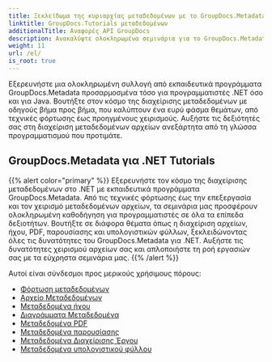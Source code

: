 ```yaml
---
title: Ξεκλείδωμα της κυριαρχίας μεταδεδομένων με το GroupDocs.Metadata
linktitle: GroupDocs.Tutorials μεταδεδομένων
additionalTitle: Αναφορές API GroupDocs
description: Ανακαλύψτε ολοκληρωμένα σεμινάρια για το GroupDocs.Metadata σε όλες τις πλατφόρμες. Κατακτήστε τη διαχείριση μεταδεδομένων σε .NET και Java χωρίς κόπο.
weight: 11
url: /el/
is_root: true
---
```


Εξερευνήστε μια ολοκληρωμένη συλλογή από εκπαιδευτικά προγράμματα GroupDocs.Metadata προσαρμοσμένα τόσο για προγραμματιστές .NET όσο και για Java. Βουτήξτε στον κόσμο της διαχείρισης μεταδεδομένων με οδηγούς βήμα προς βήμα, που καλύπτουν ένα ευρύ φάσμα θεμάτων, από τεχνικές φόρτωσης έως προηγμένους χειρισμούς. Αυξήστε τις δεξιότητές σας στη διαχείριση μεταδεδομένων αρχείων ανεξάρτητα από τη γλώσσα προγραμματισμού που προτιμάτε.

## GroupDocs.Metadata για .NET Tutorials
{{% alert color="primary" %}}
Εξερευνήστε τον κόσμο της διαχείρισης μεταδεδομένων στο .NET με εκπαιδευτικά προγράμματα GroupDocs.Metadata. Από τις τεχνικές φόρτωσης έως την επεξεργασία και τον χειρισμό μεταδεδομένων αρχείων, τα σεμινάρια μας προσφέρουν ολοκληρωμένη καθοδήγηση για προγραμματιστές σε όλα τα επίπεδα δεξιοτήτων. Βουτήξτε σε διάφορα θέματα όπως η διαχείριση αρχείων, ήχου, PDF, παρουσίασης και υπολογιστικών φύλλων, ξεκλειδώνοντας όλες τις δυνατότητες του GroupDocs.Metadata για .NET. Αυξήστε τις δυνατότητες χειρισμού αρχείων σας και απλοποιήστε τη ροή εργασιών σας με τα εύχρηστα σεμινάρια μας.
{{% /alert %}}

Αυτοί είναι σύνδεσμοι προς μερικούς χρήσιμους πόρους:
 
- [Φόρτωση μεταδεδομένων](./net/metadata-loading/)
- [Αρχείο Μεταδεδομένων](./net/archive-metadata/)
- [Μεταδεδομένα ήχου](./net/audio-metadata/)
- [Διαγράμματα Μεταδεδομένα](./net/diagram-metadata/)
- [Μεταδεδομένα PDF](./net/pdf-metadata/)
- [Μεταδεδομένα παρουσίασης](./net/presentation-metadata/)
- [Μεταδεδομένα Διαχείρισης Έργου](./net/project-management-metadata/)
- [Μεταδεδομένα υπολογιστικού φύλλου](./net/spreadsheet-metadata/)



